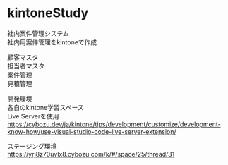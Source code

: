 # kintoneStudy
社内案件管理システム  
社内用案件管理をkintoneで作成  
  
顧客マスタ  
担当者マスタ  
案件管理  
見積管理  

開発環境  
各自のkintone学習スペース  
Live Serverを使用  
https://cybozu.dev/ja/kintone/tips/development/customize/development-know-how/use-visual-studio-code-live-server-extension/   

ステージング環境  
https://yrj8z70uvlx8.cybozu.com/k/#/space/25/thread/31  


